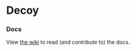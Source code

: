 # Decoy

### Docs

View [the wiki](https://github.com/BKWLD/decoy/wiki) to read (and contribute to) the docs.

